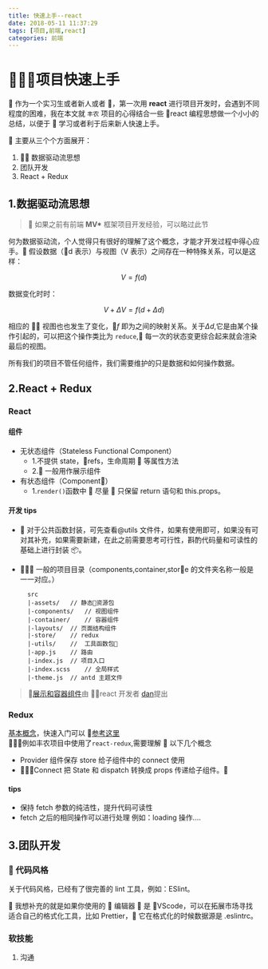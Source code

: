 ```yaml
---
title: 快速上手--react
date: 2018-05-11 11:37:29
tags: [项目,前端,react]
categories: 前端
---
```


# 项目快速上手

 作为一个实习生或者新人或者 ，第一次用 **react** 进行项目开发时，会遇到不同程度的困难，我在本文就 `丰农` 项目的心得结合一些 react 编程思想做一个小小的总结，以便于  学习或者利于后来新人快速上手。

<!--more-->


主要从三个个方面展开：

1.   数据驱动流思想
2.  团队开发
3.  React + Redux

## 1.数据驱动流思想

>  如果之前有前端 **MV\*** 框架项目开发经验，可以略过此节

何为数据驱动流，个人觉得只有很好的理解了这个概念，才能才开发过程中得心应手。 假设数据（d 表示）与视图（V 表示）之间存在一种特殊关系，可以是这样：

$$V=f(d)$$

数据变化时时：

$$V + \Delta V =f(d+\Delta d)$$

相应的  视图也也发生了变化，$f$ 即为之间的映射关系。关于$\Delta d$,它是由某个操作引起的，可以把这个操作类比为 `reduce`, 每一次的状态变更综合起来就会渲染最后的视图。

所有我们的项目不管任何组件，我们需要维护的只是数据和如何操作数据。

## 2.React + Redux

### React

#### 组件

* 无状态组件（Stateless Functional Component）
  * 1.不提供 state，refs，生命周期  等属性方法
  * 2. 一般用作展示组件
* 有状态组件（Component）
  * 1.`render()`函数中  尽量  只保留 return 语句和 this.props。

#### 开发 tips

*  对于公共函数封装，可先查看@utils 文件件，如果有使用即可，如果没有可对其补充，如果需要新建，在此之前需要思考可行性，斟酌代码量和可读性的基础上进行封装 📦。
*  一般的项目目录（components,container,store 的文件夹名称一般是一一对应。）

  ```
    src
    |-assets/   // 静态资源包  
    |-components/   // 视图组件
    |-container/    // 容器组件
    |-layouts/  // 页面结构组件
    |-store/    // redux
    |-utils/    //  工具函数包
    |-app.js    // 路由
    |-index.js  // 项目入口
    |-index.scss    // 全局样式
    |-theme.js  // antd 主题文件
  ```

> [展示和容器组件](https://medium.com/@dan_abramov/smart-and-dumb-components-7ca2f9a7c7d0)由 react 开发者 [dan](https://github.com/gaearon)提出

### Redux

[基本概念](https://cn.redux.js.org/)，快速入门可以 [参考这里](https://github.com/berwin/Blog/issues/4)  

 例如丰农项目中使用了`react-redux`,需要理解  以下几个概念

* Provider 组件保存 store 给子组件中的 connect 使用
* Connect 把 State 和 dispatch 转换成 props 传递给子组件。

#### tips

* 保持 fetch 参数的纯洁性，提升代码可读性
* fetch 之后的相同操作可以进行处理 例如：loading 操作....

## 3.团队开发

###  代码风格

关于代码风格，已经有了很完善的 lint 工具，例如：ESlint。

 我想补充的就是如果你使用的  编辑器  是 VScode，可以在拓展市场寻找适合自己的格式化工具，比如 Prettier， 它在格式化的时候数据源是 .eslintrc。

### 软技能

1.  沟通

